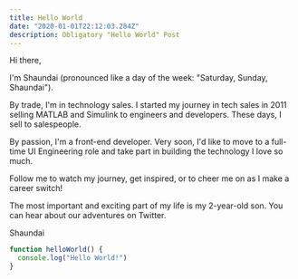 ```yaml
---
title: Hello World
date: "2020-01-01T22:12:03.284Z"
description: Obligatory "Hello World" Post
---
```


Hi there,

I'm Shaundai (pronounced like a day of the week: "Saturday, Sunday, Shaundai").

By trade, I'm in technology sales.  I started my journey in tech sales in 2011 selling MATLAB and Simulink to engineers and developers.  These days, I sell to salespeople.  

By passion, I'm a front-end developer.  Very soon, I'd like to move to a full-time UI Engineering role and take part in building the technology I love so much.

Follow me to watch my journey, get inspired, or to cheer me on as I make a career switch!

The most important and exciting part of my life is my 2-year-old son.  You can hear about our adventures on Twitter.

Shaundai


```js
function helloWorld() {
  console.log("Hello World!")
}
```
